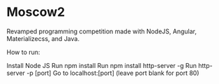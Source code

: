 # Moscow2
Revamped programming competition made with NodeJS, Angular, Materializecss, and Java.

How to run:

Install Node JS
Run npm install
Run npm install http-server -g
Run http-server -p [port]
Go to localhost:[port] (leave port blank for port 80)
